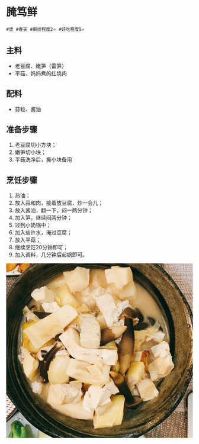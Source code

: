 # 腌笃鲜

```
#煲 #春天 #麻烦程度2⭐️ #好吃程度5⭐️
```

## 主料

- 老豆腐、嫩笋（雷笋）
- 平菇、妈妈煮的红烧肉

## 配料

- 蒜粒、酱油

## 准备步骤

1. 老豆腐切小方块；
2. 嫩笋切小块；
3. 平菇洗净后，撕小块备用

## 烹饪步骤

1. 热油；
2. 放入蒜和肉，接着放豆腐，炒一会儿；
3. 放入酱油，翻一下，闷一两分钟；
4. 加入笋，继续闷两分钟；
5. 过到小奶锅中；
6. 加入些许水，淹过豆腐；
7. 放入平菇；
8. 继续烹饪20分钟即可；
9. 加入调料，几分钟后起锅即可。

![](../_images/yanduxian.jpg ':loading=lazy')
